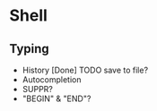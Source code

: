 
# Shell

## Typing

* History [Done] TODO save to file?
* Autocompletion
* SUPPR?
* "BEGIN" & "END"?

